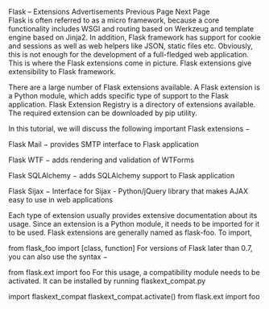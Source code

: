 


Flask – Extensions
Advertisements
 Previous Page Next Page  
Flask is often referred to as a micro framework, because a core functionality includes WSGI and routing based on Werkzeug and template engine based on Jinja2. In addition, Flask framework has support for cookie and sessions as well as web helpers like JSON, static files etc. Obviously, this is not enough for the development of a full-fledged web application. This is where the Flask extensions come in picture. Flask extensions give extensibility to Flask framework.

There are a large number of Flask extensions available. A Flask extension is a Python module, which adds specific type of support to the Flask application. Flask Extension Registry is a directory of extensions available. The required extension can be downloaded by pip utility.

In this tutorial, we will discuss the following important Flask extensions −

Flask Mail − provides SMTP interface to Flask application

Flask WTF − adds rendering and validation of WTForms

Flask SQLAlchemy − adds SQLAlchemy support to Flask application

Flask Sijax − Interface for Sijax - Python/jQuery library that makes AJAX easy to use in web applications

Each type of extension usually provides extensive documentation about its usage. Since an extension is a Python module, it needs to be imported for it to be used. Flask extensions are generally named as flask-foo. To import,

from flask_foo import [class, function]
For versions of Flask later than 0.7, you can also use the syntax −

from flask.ext import foo
For this usage, a compatibility module needs to be activated. It can be installed by running flaskext_compat.py

import flaskext_compat
flaskext_compat.activate()
from flask.ext import foo


